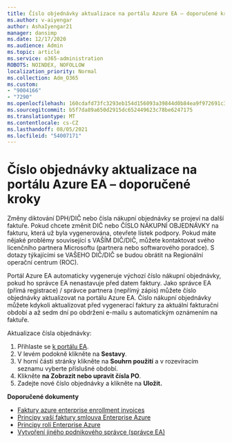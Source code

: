 ```yaml
---
title: Číslo objednávky aktualizace na portálu Azure EA – doporučené kroky
ms.author: v-aiyengar
author: AshaIyengar21
manager: dansimp
ms.date: 12/17/2020
ms.audience: Admin
ms.topic: article
ms.service: o365-administration
ROBOTS: NOINDEX, NOFOLLOW
localization_priority: Normal
ms.collection: Adm_O365
ms.custom:
- "9004166"
- "7290"
ms.openlocfilehash: 160cdafd73fc3293eb154d156093a39844d0b84ea9f972691c3630693d720b38
ms.sourcegitcommit: b5f7da89a650d2915dc652449623c78be6247175
ms.translationtype: MT
ms.contentlocale: cs-CZ
ms.lasthandoff: 08/05/2021
ms.locfileid: "54007171"
---
```

# <a name="update-po-number-in-azure-ea-portal---recommended-steps"></a>Číslo objednávky aktualizace na portálu Azure EA – doporučené kroky

Změny diktování DPH/DIČ nebo čísla nákupní objednávky se projeví na další faktuře. Pokud chcete změnit DIČ nebo ČÍSLO NÁKUPNÍ OBJEDNÁVKY na fakturu, která už byla vygenerována, otevřete lístek podpory. Pokud máte nějaké problémy související s VAŠÍM DIČ/DIČ, můžete kontaktovat svého licenčního partnera Microsoftu (partnera nebo softwarového poradce). S dotazy týkajícími se VAŠEHO DIČ/DIČ se budou obrátit na Regionální operační centrum (ROC). 

Portál Azure EA automaticky vygeneruje výchozí číslo nákupní objednávky, pokud ho správce EA nenastavuje před datem faktury. Jako správce EA (přímá registrace) / správce partnera (nepřímý zápis) můžete číslo objednávky aktualizovat na portálu Azure EA. Číslo nákupní objednávky můžete kdykoli aktualizovat před vygenerací faktury za aktuální fakturační období a až sedm dní po obdržení e-mailu s automatickým oznámením na faktuře.    

Aktualizace čísla objednávky:

1. Přihlaste se [k portálu EA](https://ea.azure.com/).
1. V levém podokně klikněte na **Sestavy**.
1. V horní části stránky klikněte na **Souhrn použití** a v rozevíracím seznamu vyberte příslušné období.
1. Klikněte **na Zobrazit nebo upravit čísla PO**.
1. Zadejte nové číslo objednávky a klikněte na **Uložit.**

**Doporučené dokumenty** 

- [Faktury azure enterprise enrollment invoices](https://docs.microsoft.com/azure/billing/billing-ea-portal-enrollment-invoices) 
- [Principy vaší faktury smlouva Enterprise Azure](https://docs.microsoft.com/azure/billing/billing-understand-your-bill-ea)  
- [Principy rolí Enterprise Azure](https://docs.microsoft.com/azure/billing/billing-understand-your-bill-ea) 
- [Vytvoření jiného podnikového správce (správce EA)](https://docs.microsoft.com/azure/cost-management-billing/manage/ea-portal-administration#create-another-enterprise-administrator) 
